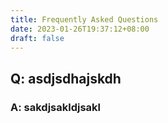 ```yaml
---
title: Frequently Asked Questions
date: 2023-01-26T19:37:12+08:00
draft: false
---
```

## Q: asdjsdhajskdh
### A: sakdjsakldjsakl